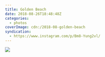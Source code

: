```yaml
---
title: Golden Beach
date: 2018-08-26T18:48:48Z
categories:
  - photos
coverImage: cdn:/2018-08-golden-beach
syndication:
  - https://www.instagram.com/p/Bm8-Yung2vl/
---
```


![](cdn:/2018-08-golden-beach?class=fw)
